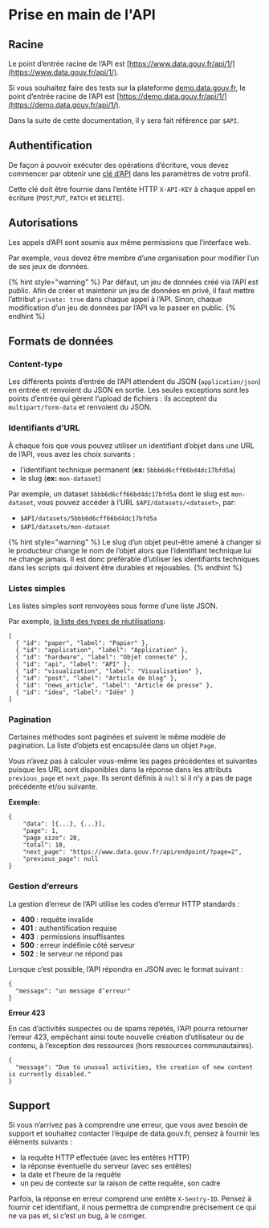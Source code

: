 # Prise en main de l'API

## Racine

Le point d’entrée racine de l’API est [https://www.data.gouv.fr/api/1/](https://www.data.gouv.fr/api/1/).

Si vous souhaitez faire des tests sur la plateforme [demo.data.gouv.fr](https://demo.data.gouv.fr/), le point d’entrée racine de l’API est [https://demo.data.gouv.fr/api/1/](https://demo.data.gouv.fr/api/1/).

Dans la suite de cette documentation, il y sera fait référence par `$API`.

## Authentification <a href="#authentification" id="authentification"></a>

De façon à pouvoir exécuter des opérations d’écriture, vous devez commencer par obtenir une [clé d’API](https://www.data.gouv.fr/fr/admin/me/#apikey) dans les paramètres de votre profil.

Cette clé doit être fournie dans l’entête HTTP `X-API-KEY` à chaque appel en écriture (`POST`,`PUT`, `PATCH` et `DELETE`).

## Autorisations <a href="#autorisations" id="autorisations"></a>

Les appels d’API sont soumis aux même permissions que l’interface web.

Par exemple, vous devez être membre d’une organisation pour modifier l’un de ses jeux de données.

{% hint style="warning" %}
Par défaut, un jeu de données créé via l’API est public. Afin de créer et maintenir un jeu de données en privé, il faut mettre l’attribut `private: true` dans chaque appel à l’API. Sinon, chaque modification d’un jeu de données par l’API va le passer en public.
{% endhint %}

## Formats de données <a href="#formats-de-donnees" id="formats-de-donnees"></a>

### Content-type <a href="#content-type" id="content-type"></a>

Les différents points d’entrée de l’API attendent du JSON (`application/json`) en entrée et renvoient du JSON en sortie. Les seules exceptions sont les points d’entrée qui gèrent l’upload de fichiers : ils acceptent du `multipart/form-data` et renvoient du JSON.

### Identifiants d’URL <a href="#identifiants-durl" id="identifiants-durl"></a>

À chaque fois que vous pouvez utiliser un identifiant d’objet dans une URL de l’API, vous avez les choix suivants :

* l’identifiant technique permanent (**ex:** `5bbb6d6cff66bd4dc17bfd5a`)
* le slug (**ex:** `mon-dataset`)

Par exemple, un dataset `5bbb6d6cff66bd4dc17bfd5a` dont le slug est `mon-dataset`, vous pouvez accéder à l’URL `$API/datasets/<dataset>`, par:

* `$API/datasets/5bbb6d6cff66bd4dc17bfd5a`
* `$API/datasets/mon-dataset`

{% hint style="warning" %}
Le slug d’un objet peut-être amené à changer si le producteur change le nom de l’objet alors que l’identifiant technique lui ne change jamais. Il est donc préférable d’utiliser les identifiants techniques dans les scripts qui doivent être durables et rejouables.
{% endhint %}

### Listes simples <a href="#listes-simples" id="listes-simples"></a>

Les listes simples sont renvoyées sous forme d’une liste JSON.

Par exemple, [la liste des types de réutilisations](https://doc.data.gouv.fr/api/reference/#/reuses/reuse\_types):

```
[
  { "id": "paper", "label": "Papier" },
  { "id": "application", "label": "Application" },
  { "id": "hardware", "label": "Objet connecté" },
  { "id": "api", "label": "API" },
  { "id": "visualization", "label": "Visualisation" },
  { "id": "post", "label": "Article de blog" },
  { "id": "news_article", "label": "Article de presse" },
  { "id": "idea", "label": "Idée" }
]
```

### Pagination <a href="#pagination" id="pagination"></a>

Certaines méthodes sont paginées et suivent le même modèle de pagination. La liste d’objets est encapsulée dans un objet `Page`.

Vous n’avez pas à calculer vous-même les pages précédentes et suivantes puisque les URL sont disponibles dans la réponse dans les attributs `previous_page` et `next_page`. Ils seront définis à `null` si il n’y a pas de page précédente et/ou suivante.

**Exemple:**

```
{
    "data": [{...}, {...}],
    "page": 1,
    "page_size": 20,
    "total": 10,
    "next_page": "https://www.data.gouv.fr/api/endpoint/?page=2",
    "previous_page": null
}
```

### Gestion d’erreurs <a href="#gestion-derreurs" id="gestion-derreurs"></a>

La gestion d’erreur de l’API utilise les codes d’erreur HTTP standards :

* **400** : requête invalide
* **401** : authentification requise
* **403** : permissions insuffisantes
* **500** : erreur indéfinie côté serveur
* **502** : le serveur ne répond pas

Lorsque c’est possible, l’API répondra en JSON avec le format suivant :

```
{
  "message": "un message d’erreur"
}
```

**Erreur 423**

En cas d’activités suspectes ou de spams répétés, l’API pourra retourner l’erreur 423, empêchant ainsi toute nouvelle création d’utilisateur ou de contenu, à l’exception des ressources (hors ressources communautaires).

```
{
  "message": "Due to unusual activities, the creation of new content is currently disabled."
}
```

## **Support**

Si vous n’arrivez pas à comprendre une erreur, que vous avez besoin de support et souhaitez contacter l’équipe de data.gouv.fr, pensez à fournir les éléments suivants :

* la requête HTTP effectuée (avec les entêtes HTTP)
* la réponse éventuelle du serveur (avec ses entêtes)
* la date et l’heure de la requête
* un peu de contexte sur la raison de cette requête, son cadre

Parfois, la réponse en erreur comprend une entête `X-Sentry-ID`. Pensez à fournir cet identifiant, il nous permettra de comprendre précisement ce qui ne va pas et, si c’est un bug, à le corriger.

